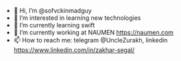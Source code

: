 - 👋 Hi, I’m @sofvckinmadguy
- 👀 I’m interested in learning new technologies
- 🌱 I’m currently learning swift
- 💞️ I’m currently working at NAUMEN https://naumen.com
- 📫 How to reach me: telegram @UncleZurakh, linkedin https://www.linkedin.com/in/zakhar-segal/

<!---
sofvckinmadguy/sofvckinmadguy is a ✨ special ✨ repository because its `README.md` (this file) appears on your GitHub profile.
You can click the Preview link to take a look at your changes.
--->
